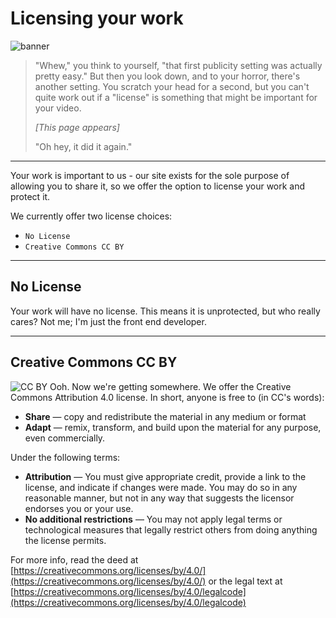 # Licensing your work
![banner](../assets/license.png)

> "Whew," you think to yourself, "that first publicity setting was actually
> pretty easy." But then you look down, and to your horror, there's another
> setting. You scratch your head for a second, but you can't quite work out if
> a "license" is something that might be important for your video.
>
> _[This page appears]_
>
> "Oh hey, it did it again."

---

Your work is important to us - our site exists for the sole purpose of allowing
you to share it, so we offer the option to license your work and protect it.

We currently offer two license choices:

* `No License`
* `Creative Commons CC BY`

---

## No License
Your work will have no license. This means it is unprotected, but who really cares?
Not me; I'm just the front end developer.

---

## Creative Commons CC BY
![CC BY](https://licensebuttons.net/l/by/3.0/88x31.png)
Ooh. Now we're getting somewhere. We offer the Creative Commons Attribution 4.0
license. In short, anyone is free to (in CC's words):

* **Share** — copy and redistribute the material in any medium or format
* **Adapt** — remix, transform, and build upon the material
  for any purpose, even commercially. 

Under the following terms:

* **Attribution** — You must give appropriate credit, provide a link to the license, and indicate if changes were made.
  You may do so in any reasonable manner, but not in any way that suggests the licensor endorses you or your use.
* **No additional restrictions** — You may not apply legal terms or technological measures that legally restrict others
  from doing anything the license permits.

For more info, read the deed at [https://creativecommons.org/licenses/by/4.0/](https://creativecommons.org/licenses/by/4.0/)
or the legal text at [https://creativecommons.org/licenses/by/4.0/legalcode](https://creativecommons.org/licenses/by/4.0/legalcode)
